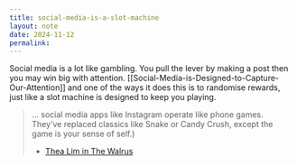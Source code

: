 ```yaml
---
title: social-media-is-a-slot-machine
layout: note
date: 2024-11-12
permalink:
---
```

Social media is a lot like gambling. You pull the lever by making a post  then you may win big with attention. [[Social-Media-is-Designed-to-Capture-Our-Attention]] and one of the ways it does this is to randomise rewards, just like a slot machine is designed to keep you playing.


> ... social media apps like Instagram operate like phone games. They’ve replaced classics like Snake or Candy Crush, except the game is your sense of self.)
> - [Thea Lim in The Walrus](https://thewalrus.ca/collapse-of-self-worth-in-the-digital-age/)
